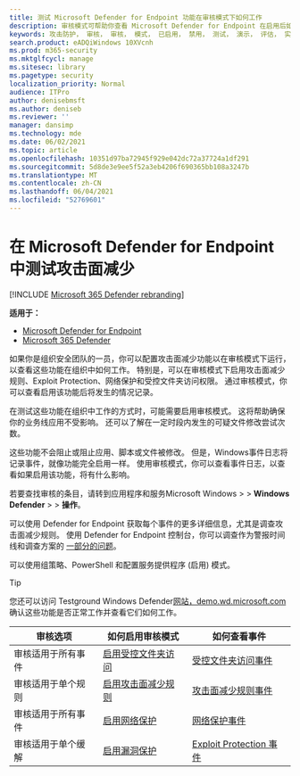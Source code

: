```yaml
---
title: 测试 Microsoft Defender for Endpoint 功能在审核模式下如何工作
description: 审核模式可帮助你查看 Microsoft Defender for Endpoint 在启用后如何保护你的设备。
keywords: 攻击防护， 审核， 审核， 模式， 已启用， 禁用， 测试， 演示， 评估， 实验室
search.product: eADQiWindows 10XVcnh
ms.prod: m365-security
ms.mktglfcycl: manage
ms.sitesec: library
ms.pagetype: security
localization_priority: Normal
audience: ITPro
author: denisebmsft
ms.author: deniseb
ms.reviewer: ''
manager: dansimp
ms.technology: mde
ms.date: 06/02/2021
ms.topic: article
ms.openlocfilehash: 10351d97ba72945f929e042dc72a37724a1df291
ms.sourcegitcommit: 5d8de3e9ee5f52a3eb4206f690365bb108a3247b
ms.translationtype: MT
ms.contentlocale: zh-CN
ms.lasthandoff: 06/04/2021
ms.locfileid: "52769601"
---
```

# <a name="test-attack-surface-reduction-in-microsoft-defender-for-endpoint"></a>在 Microsoft Defender for Endpoint 中测试攻击面减少

[!INCLUDE [Microsoft 365 Defender rebranding](../../includes/microsoft-defender.md)]

**适用于：**
- [Microsoft Defender for Endpoint](https://go.microsoft.com/fwlink/?linkid=2154037)
- [Microsoft 365 Defender](https://go.microsoft.com/fwlink/?linkid=2118804)

如果你是组织安全团队的一员，你可以配置攻击面减少功能以在审核模式下运行，以查看这些功能在组织中如何工作。 特别是，可以在审核模式下启用攻击面减少规则、Exploit Protection、网络保护和受控文件夹访问权限。 通过审核模式，你可以查看启用该功能后将发生的情况记录。

在测试这些功能在组织中工作的方式时，可能需要启用审核模式。 这将帮助确保你的业务线应用不受影响。 还可以了解在一定时段内发生的可疑文件修改尝试次数。

这些功能不会阻止或阻止应用、脚本或文件被修改。 但是，Windows事件日志将记录事件，就像功能完全启用一样。 使用审核模式，你可以查看事件日志，以查看如果启用该功能，将有什么影响。

若要查找审核的条目，请转到应用程序和服务Microsoft Windows  >    >  **Windows Defender**  >    >  **操作**。

可以使用 Defender for Endpoint 获取每个事件的更多详细信息，尤其是调查攻击面减少规则。 使用 Defender for Endpoint 控制台，你可以调查作为警报时间线和调查方案的 [一部分的问题](investigate-alerts.md)。

可以使用组策略、PowerShell 和配置服务提供程序 (启用) 模式。

> [!TIP]
> 您还可以访问 Testground Windows Defender[网站，demo.wd.microsoft.com](https://demo.wd.microsoft.com?ocid=cx-wddocs-testground)确认这些功能是否正常工作并查看它们如何工作。

 **审核选项** | **如何启用审核模式** | **如何查看事件**
|---------|---------|---------|
| 审核适用于所有事件 | [启用受控文件夹访问](enable-controlled-folders.md) | [受控文件夹访问事件](evaluate-controlled-folder-access.md#review-controlled-folder-access-events-in-windows-event-viewer)
| 审核适用于单个规则 | [启用攻击面减少规则](enable-attack-surface-reduction.md) | [攻击面减少规则事件](evaluate-attack-surface-reduction.md#review-attack-surface-reduction-events-in-windows-event-viewer)
| 审核适用于所有事件 | [启用网络保护](enable-network-protection.md) | [网络保护事件](evaluate-network-protection.md#review-network-protection-events-in-windows-event-viewer)
| 审核适用于单个缓解 | [启用漏洞保护](enable-exploit-protection.md) | [Exploit Protection 事件](exploit-protection.md#review-exploit-protection-events-in-windows-event-viewer)


